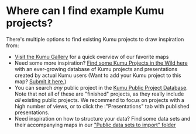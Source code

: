 # Where can I find example Kumu projects?

There's multiple options to find existing Kumu projects to draw inspiration from:&#x20;

* [Visit the Kumu Gallery](https://kumu.io/gallery) for a quick overview of our favorite maps
* Need some more inspiration? [Find some Kumu Projects in the Wild here](https://kumu.io/kumu/projects-in-the-wild#projects-in-the-wild) with an ever-growing database of Kumu projects and presentations created by actual Kumu users (Want to add your Kumu project to this map? [Submit it here.](https://form.typeform.com/to/aUUuSLnj))
* You can search _any_ public project in the [Kumu Public Project Database](https://kumu.io/community). Note that not all of these are "finished" projects, as they really include _all_ existing public projects. We recommend to focus on projects with a high number of views, or to click the :"Presentations" tab with published presentations.
* Need inspiration on how to structure your data? Find some data sets and their accompanying maps in our ["Public data sets to import" folder](https://drive.google.com/drive/u/0/folders/1_xoIFJ2snCcxta1Fw8AwrxWCe5YlKXCW)
